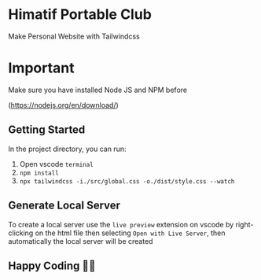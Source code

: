 # Himatif Portable Club

Make Personal Website with Tailwindcss

# Important

Make sure you have installed Node JS and NPM before

(https://nodejs.org/en/download/)

## Getting Started

In the project directory, you can run:

1. Open vscode `terminal`
1. `npm install`
1. `npx tailwindcss -i./src/global.css -o./dist/style.css --watch`

## Generate Local Server

To create a local server use the `live preview` extension on vscode by right-clicking on the html file then selecting `Open with Live Server`, then automatically the local server will be created

## Happy Coding 🚀🚀
